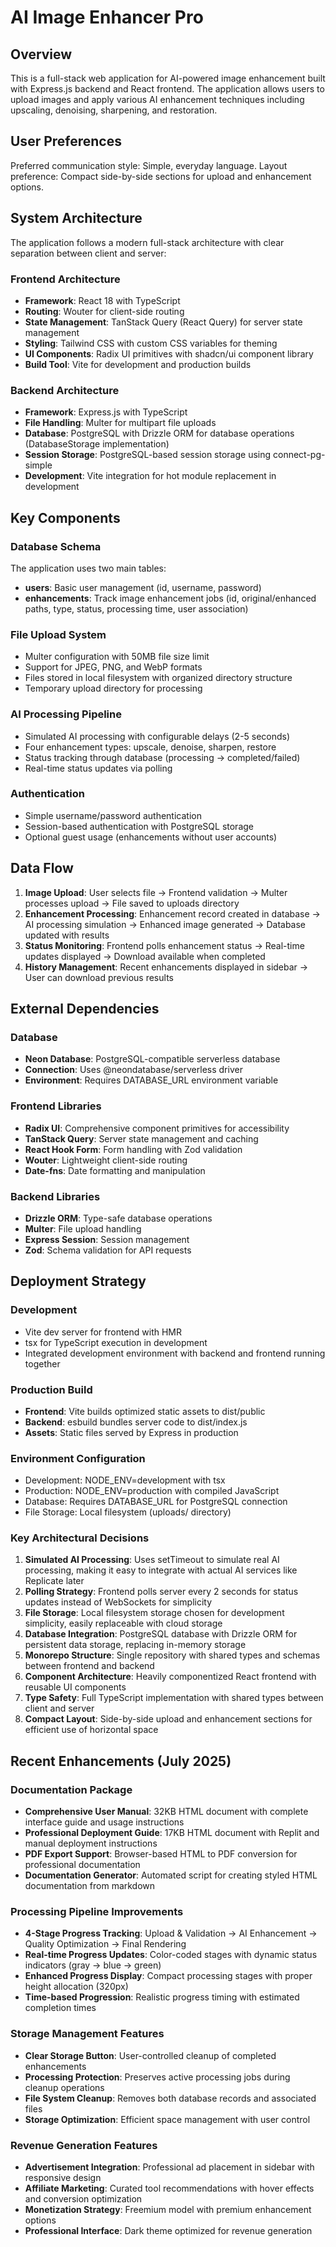 # AI Image Enhancer Pro

## Overview

This is a full-stack web application for AI-powered image enhancement built with Express.js backend and React frontend. The application allows users to upload images and apply various AI enhancement techniques including upscaling, denoising, sharpening, and restoration.

## User Preferences

Preferred communication style: Simple, everyday language.
Layout preference: Compact side-by-side sections for upload and enhancement options.

## System Architecture

The application follows a modern full-stack architecture with clear separation between client and server:

### Frontend Architecture
- **Framework**: React 18 with TypeScript
- **Routing**: Wouter for client-side routing
- **State Management**: TanStack Query (React Query) for server state management
- **Styling**: Tailwind CSS with custom CSS variables for theming
- **UI Components**: Radix UI primitives with shadcn/ui component library
- **Build Tool**: Vite for development and production builds

### Backend Architecture
- **Framework**: Express.js with TypeScript
- **File Handling**: Multer for multipart file uploads
- **Database**: PostgreSQL with Drizzle ORM for database operations (DatabaseStorage implementation)
- **Session Storage**: PostgreSQL-based session storage using connect-pg-simple
- **Development**: Vite integration for hot module replacement in development

## Key Components

### Database Schema
The application uses two main tables:
- **users**: Basic user management (id, username, password)
- **enhancements**: Track image enhancement jobs (id, original/enhanced paths, type, status, processing time, user association)

### File Upload System
- Multer configuration with 50MB file size limit
- Support for JPEG, PNG, and WebP formats
- Files stored in local filesystem with organized directory structure
- Temporary upload directory for processing

### AI Processing Pipeline
- Simulated AI processing with configurable delays (2-5 seconds)
- Four enhancement types: upscale, denoise, sharpen, restore
- Status tracking through database (processing → completed/failed)
- Real-time status updates via polling

### Authentication
- Simple username/password authentication
- Session-based authentication with PostgreSQL storage
- Optional guest usage (enhancements without user accounts)

## Data Flow

1. **Image Upload**: User selects file → Frontend validation → Multer processes upload → File saved to uploads directory
2. **Enhancement Processing**: Enhancement record created in database → AI processing simulation → Enhanced image generated → Database updated with results
3. **Status Monitoring**: Frontend polls enhancement status → Real-time updates displayed → Download available when completed
4. **History Management**: Recent enhancements displayed in sidebar → User can download previous results

## External Dependencies

### Database
- **Neon Database**: PostgreSQL-compatible serverless database
- **Connection**: Uses @neondatabase/serverless driver
- **Environment**: Requires DATABASE_URL environment variable

### Frontend Libraries
- **Radix UI**: Comprehensive component primitives for accessibility
- **TanStack Query**: Server state management and caching
- **React Hook Form**: Form handling with Zod validation
- **Wouter**: Lightweight client-side routing
- **Date-fns**: Date formatting and manipulation

### Backend Libraries
- **Drizzle ORM**: Type-safe database operations
- **Multer**: File upload handling
- **Express Session**: Session management
- **Zod**: Schema validation for API requests

## Deployment Strategy

### Development
- Vite dev server for frontend with HMR
- tsx for TypeScript execution in development
- Integrated development environment with backend and frontend running together

### Production Build
- **Frontend**: Vite builds optimized static assets to dist/public
- **Backend**: esbuild bundles server code to dist/index.js
- **Assets**: Static files served by Express in production

### Environment Configuration
- Development: NODE_ENV=development with tsx
- Production: NODE_ENV=production with compiled JavaScript
- Database: Requires DATABASE_URL for PostgreSQL connection
- File Storage: Local filesystem (uploads/ directory)

### Key Architectural Decisions

1. **Simulated AI Processing**: Uses setTimeout to simulate real AI processing, making it easy to integrate with actual AI services like Replicate later
2. **Polling Strategy**: Frontend polls server every 2 seconds for status updates instead of WebSockets for simplicity
3. **File Storage**: Local filesystem storage chosen for development simplicity, easily replaceable with cloud storage
4. **Database Integration**: PostgreSQL database with Drizzle ORM for persistent data storage, replacing in-memory storage
5. **Monorepo Structure**: Single repository with shared types and schemas between frontend and backend
6. **Component Architecture**: Heavily componentized React frontend with reusable UI components
7. **Type Safety**: Full TypeScript implementation with shared types between client and server
8. **Compact Layout**: Side-by-side upload and enhancement sections for efficient use of horizontal space

## Recent Enhancements (July 2025)

### Documentation Package
- **Comprehensive User Manual**: 32KB HTML document with complete interface guide and usage instructions
- **Professional Deployment Guide**: 17KB HTML document with Replit and manual deployment instructions
- **PDF Export Support**: Browser-based HTML to PDF conversion for professional documentation
- **Documentation Generator**: Automated script for creating styled HTML documentation from markdown

### Processing Pipeline Improvements
- **4-Stage Progress Tracking**: Upload & Validation → AI Enhancement → Quality Optimization → Final Rendering
- **Real-time Progress Updates**: Color-coded stages with dynamic status indicators (gray → blue → green)
- **Enhanced Progress Display**: Compact processing stages with proper height allocation (320px)
- **Time-based Progression**: Realistic progress timing with estimated completion times

### Storage Management Features
- **Clear Storage Button**: User-controlled cleanup of completed enhancements
- **Processing Protection**: Preserves active processing jobs during cleanup operations
- **File System Cleanup**: Removes both database records and associated files
- **Storage Optimization**: Efficient space management with user control

### Revenue Generation Features
- **Advertisement Integration**: Professional ad placement in sidebar with responsive design
- **Affiliate Marketing**: Curated tool recommendations with hover effects and conversion optimization
- **Monetization Strategy**: Freemium model with premium enhancement options
- **Professional Interface**: Dark theme optimized for revenue generation